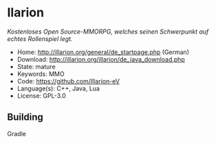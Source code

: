 # Ilarion

_Kostenloses Open Source-MMORPG, welches seinen Schwerpunkt auf echtes Rollenspiel legt._

- Home: http://illarion.org/general/de_startpage.php (German)
- Download: http://illarion.org/illarion/de_java_download.php
- State: mature
- Keywords: MMO
- Code: https://github.com/Illarion-eV
- Language(s): C++, Java, Lua
- License: GPL-3.0

## Building

Gradle

